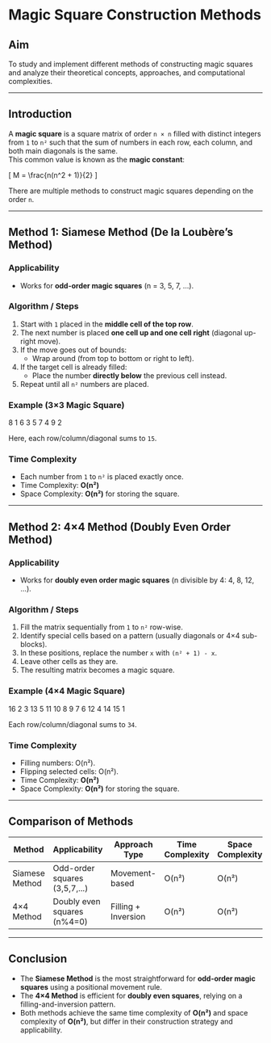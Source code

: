 # Magic Square Construction Methods

## Aim
To study and implement different methods of constructing magic squares and analyze their theoretical concepts, approaches, and computational complexities.

---

## Introduction
A **magic square** is a square matrix of order `n × n` filled with distinct integers from `1` to `n²` such that the sum of numbers in each row, each column, and both main diagonals is the same.  
This common value is known as the **magic constant**:

\[
M = \frac{n(n^2 + 1)}{2}
\]

There are multiple methods to construct magic squares depending on the order `n`.

---

## Method 1: Siamese Method (De la Loubère’s Method)

### Applicability
- Works for **odd-order magic squares** (n = 3, 5, 7, ...).

### Algorithm / Steps
1. Start with `1` placed in the **middle cell of the top row**.
2. The next number is placed **one cell up and one cell right** (diagonal up-right move).
3. If the move goes out of bounds:
   - Wrap around (from top to bottom or right to left).
4. If the target cell is already filled:
   - Place the number **directly below** the previous cell instead.
5. Repeat until all `n²` numbers are placed.

### Example (3×3 Magic Square)

8 1 6
3 5 7
4 9 2


Here, each row/column/diagonal sums to `15`.

### Time Complexity
- Each number from `1` to `n²` is placed exactly once.
- Time Complexity: **O(n²)**
- Space Complexity: **O(n²)** for storing the square.

---

## Method 2: 4×4 Method (Doubly Even Order Method)

### Applicability
- Works for **doubly even order magic squares** (n divisible by 4: 4, 8, 12, ...).

### Algorithm / Steps
1. Fill the matrix sequentially from `1` to `n²` row-wise.
2. Identify special cells based on a pattern (usually diagonals or 4×4 sub-blocks).
3. In these positions, replace the number `x` with `(n² + 1) - x`.
4. Leave other cells as they are.
5. The resulting matrix becomes a magic square.

### Example (4×4 Magic Square)


16 2 3 13
5 11 10 8
9 7 6 12
4 14 15 1



Each row/column/diagonal sums to `34`.

### Time Complexity
- Filling numbers: O(n²).
- Flipping selected cells: O(n²).
- Time Complexity: **O(n²)**
- Space Complexity: **O(n²)** for storing the square.

---

## Comparison of Methods

| Method            | Applicability                 | Approach Type      | Time Complexity | Space Complexity |
|-------------------|-------------------------------|-------------------|-----------------|------------------|
| Siamese Method    | Odd-order squares (3,5,7,...) | Movement-based     | O(n²)           | O(n²)            |
| 4×4 Method        | Doubly even squares (n%4=0)   | Filling + Inversion | O(n²)           | O(n²)            |

---

## Conclusion
- The **Siamese Method** is the most straightforward for **odd-order magic squares** using a positional movement rule.  
- The **4×4 Method** is efficient for **doubly even squares**, relying on a filling-and-inversion pattern.  
- Both methods achieve the same time complexity of **O(n²)** and space complexity of **O(n²)**, but differ in their construction strategy and applicability.  


